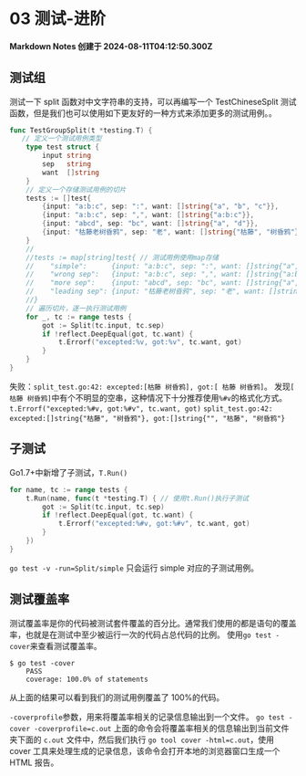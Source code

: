 # 03 测试-进阶

#### Markdown Notes 创建于 2024-08-11T04:12:50.300Z

## 测试组

测试一下 split 函数对中文字符串的支持，可以再编写一个 TestChineseSplit 测试函数，但是我们也可以使用如下更友好的一种方式来添加更多的测试用例。。

```go
func TestGroupSplit(t *testing.T) {
   // 定义一个测试用例类型
    type test struct {
        input string
        sep   string
        want  []string
    }
    // 定义一个存储测试用例的切片
    tests := []test{
        {input: "a:b:c", sep: ":", want: []string{"a", "b", "c"}},
        {input: "a:b:c", sep: ",", want: []string{"a:b:c"}},
        {input: "abcd", sep: "bc", want: []string{"a", "d"}},
        {input: "枯藤老树昏鸦", sep: "老", want: []string{"枯藤", "树昏鸦"}},
    }
    //
    //tests := map[string]test{ // 测试用例使用map存储
    //    "simple":      {input: "a:b:c", sep: ":", want: []string{"a", "b", "c"}},
    //    "wrong sep":   {input: "a:b:c", sep: ",", want: []string{"a:b:c"}},
    //    "more sep":    {input: "abcd", sep: "bc", want: []string{"a", "d"}},
    //    "leading sep": {input: "枯藤老树昏鸦", sep: "老", want: []string{"枯藤", "树昏鸦"}},
    //}
    // 遍历切片，逐一执行测试用例
    for _, tc := range tests {
        got := Split(tc.input, tc.sep)
        if !reflect.DeepEqual(got, tc.want) {
            t.Errorf("excepted:%v, got:%v", tc.want, got)
        }
    }
}
```

失败：`split_test.go:42: excepted:[枯藤 树昏鸦], got:[ 枯藤 树昏鸦]`。
发现`[ 枯藤 树昏鸦]`中有个不明显的空串，这种情况下十分推荐使用`%#v`的格式化方式。
`t.Errorf("excepted:%#v, got:%#v", tc.want, got)`
`split_test.go:42: excepted:[]string{"枯藤", "树昏鸦"}, got:[]string{"", "枯藤", "树昏鸦"}`

## 子测试

Go1.7+中新增了子测试，`T.Run()`

```go
for name, tc := range tests {
    t.Run(name, func(t *testing.T) { // 使用t.Run()执行子测试
        got := Split(tc.input, tc.sep)
        if !reflect.DeepEqual(got, tc.want) {
            t.Errorf("excepted:%#v, got:%#v", tc.want, got)
        }
    })
}
```

`go test -v -run=Split/simple` 只会运行 simple 对应的子测试用例。

## 测试覆盖率

测试覆盖率是你的代码被测试套件覆盖的百分比。通常我们使用的都是语句的覆盖率，也就是在测试中至少被运行一次的代码占总代码的比例。
使用`go test -cover`来查看测试覆盖率。

```
$ go test -cover
    PASS
    coverage: 100.0% of statements
```

从上面的结果可以看到我们的测试用例覆盖了 100%的代码。

`-coverprofile`参数，用来将覆盖率相关的记录信息输出到一个文件。
`go test -cover -coverprofile=c.out`
上面的命令会将覆盖率相关的信息输出到当前文件夹下面的 `c.out` 文件中，然后我们执行 `go tool cover -html=c.out`，使用 cover 工具来处理生成的记录信息，该命令会打开本地的浏览器窗口生成一个 HTML 报告。
